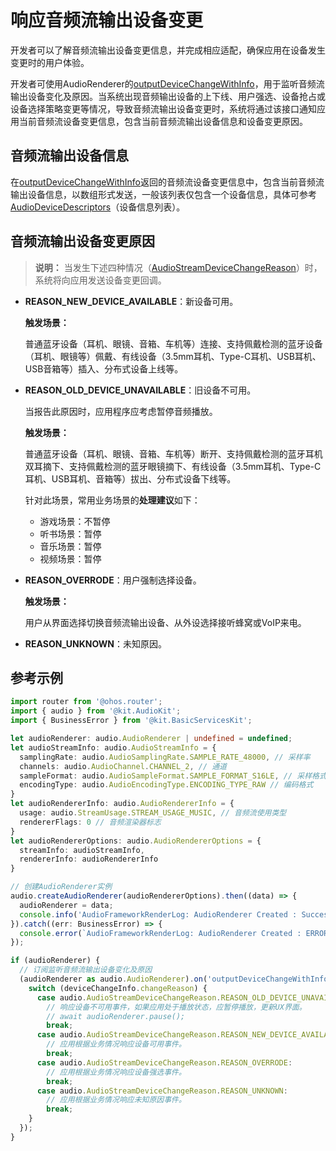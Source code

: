 # 响应音频流输出设备变更

开发者可以了解音频流输出设备变更信息，并完成相应适配，确保应用在设备发生变更时的用户体验。

开发者可使用AudioRenderer的[outputDeviceChangeWithInfo](../../reference/apis-audio-kit/js-apis-audio.md#onoutputdevicechangewithinfo11)，用于监听音频流输出设备变化及原因。当系统出现音频输出设备的上下线、用户强选、设备抢占或设备选择策略变更等情况，导致音频流输出设备变更时，系统将通过该接口通知应用当前音频流设备变更信息，包含当前音频流输出设备信息和设备变更原因。

## 音频流输出设备信息

在[outputDeviceChangeWithInfo](../../reference/apis-audio-kit/js-apis-audio.md#onoutputdevicechangewithinfo11)返回的音频流设备变更信息中，包含当前音频流输出设备信息，以数组形式发送，一般该列表仅包含一个设备信息，具体可参考[AudioDeviceDescriptors](../../reference/apis-audio-kit/js-apis-audio.md#audiodevicedescriptors)（设备信息列表）。

## 音频流输出设备变更原因
> **说明：**
当发生下述四种情况（[AudioStreamDeviceChangeReason](../../reference/apis-audio-kit/js-apis-audio.md#audiostreamdevicechangereason11)）时，系统将向应用发送设备变更回调。

- **REASON_NEW_DEVICE_AVAILABLE**：新设备可用。

  **触发场景：**

  普通蓝牙设备（耳机、眼镜、音箱、车机等）连接、支持佩戴检测的蓝牙设备（耳机、眼镜等）佩戴、有线设备（3.5mm耳机、Type-C耳机、USB耳机、USB音箱等）插入、分布式设备上线等。

- **REASON_OLD_DEVICE_UNAVAILABLE**：旧设备不可用。

  当报告此原因时，应用程序应考虑暂停音频播放。

  **触发场景：**

  普通蓝牙设备（耳机、眼镜、音箱、车机等）断开、支持佩戴检测的蓝牙耳机双耳摘下、支持佩戴检测的蓝牙眼镜摘下、有线设备（3.5mm耳机、Type-C耳机、USB耳机、音箱等）拔出、分布式设备下线等。

  针对此场景，常用业务场景的**处理建议**如下：

  - 游戏场景：不暂停
  - 听书场景：暂停
  - 音乐场景：暂停
  - 视频场景：暂停

- **REASON_OVERRODE**：用户强制选择设备。

  **触发场景：**

  用户从界面选择切换音频流输出设备、从外设选择接听蜂窝或VoIP来电。

- **REASON_UNKNOWN**：未知原因。

## 参考示例

  ```ts
  import router from '@ohos.router';
  import { audio } from '@kit.AudioKit';
  import { BusinessError } from '@kit.BasicServicesKit';
  
  let audioRenderer: audio.AudioRenderer | undefined = undefined;
  let audioStreamInfo: audio.AudioStreamInfo = {
    samplingRate: audio.AudioSamplingRate.SAMPLE_RATE_48000, // 采样率
    channels: audio.AudioChannel.CHANNEL_2, // 通道
    sampleFormat: audio.AudioSampleFormat.SAMPLE_FORMAT_S16LE, // 采样格式
    encodingType: audio.AudioEncodingType.ENCODING_TYPE_RAW // 编码格式
  }
  let audioRendererInfo: audio.AudioRendererInfo = {
    usage: audio.StreamUsage.STREAM_USAGE_MUSIC, // 音频流使用类型
    rendererFlags: 0 // 音频渲染器标志
  }
  let audioRendererOptions: audio.AudioRendererOptions = {
    streamInfo: audioStreamInfo,
    rendererInfo: audioRendererInfo
  }
  
  // 创建AudioRenderer实例
  audio.createAudioRenderer(audioRendererOptions).then((data) => {
    audioRenderer = data;
    console.info('AudioFrameworkRenderLog: AudioRenderer Created : Success : Stream Type: SUCCESS');
  }).catch((err: BusinessError) => {
    console.error(`AudioFrameworkRenderLog: AudioRenderer Created : ERROR : ${err}`);
  });
  
  if (audioRenderer) {
    // 订阅监听音频流输出设备变化及原因
    (audioRenderer as audio.AudioRenderer).on('outputDeviceChangeWithInfo', async (deviceChangeInfo: audio.AudioStreamDeviceChangeInfo) => {
      switch (deviceChangeInfo.changeReason) {
        case audio.AudioStreamDeviceChangeReason.REASON_OLD_DEVICE_UNAVAILABLE:
          // 响应设备不可用事件，如果应用处于播放状态，应暂停播放，更新UX界面。
          // await audioRenderer.pause();
          break;
        case audio.AudioStreamDeviceChangeReason.REASON_NEW_DEVICE_AVAILABLE:
          // 应用根据业务情况响应设备可用事件。
          break;
        case audio.AudioStreamDeviceChangeReason.REASON_OVERRODE:
          // 应用根据业务情况响应设备强选事件。
          break;
        case audio.AudioStreamDeviceChangeReason.REASON_UNKNOWN:
          // 应用根据业务情况响应未知原因事件。
          break;
      }
    });
  }
  ```